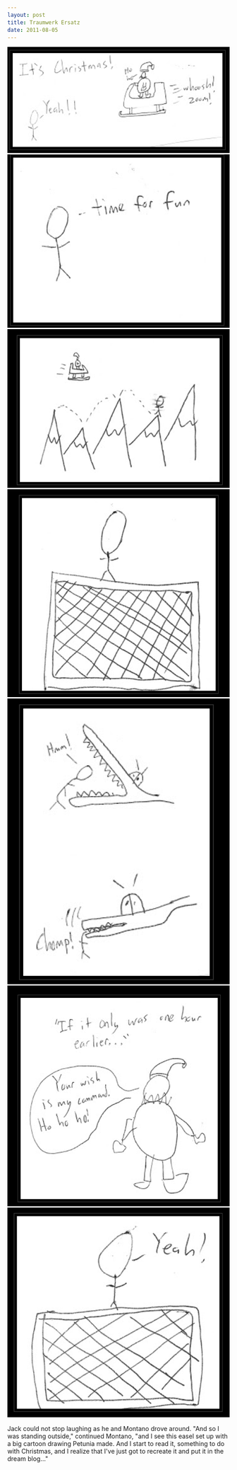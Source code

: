 ```yaml
---
layout: post
title: Traumwerk Ersatz
date: 2011-08-05
---
```

<img src="panel1.png" alt="panel1">
<img src="panel2.png" alt="panel2">
<img src="panel3.png" alt="panel3">
<img src="panel4.png" alt="panel4">
<img src="panel5.png" alt="panel5">
<img src="panel6.png" alt="panel6">
<img src="panel7.png" alt="panel7">

Jack could not stop laughing as he and Montano drove around.     "And so I was standing outside," continued
Montano, "and I see this easel set up with a big cartoon drawing Petunia made. And I start to
read it, something to do with Christmas, and I realize that I've just got to recreate it and
put it in the dream blog..."
